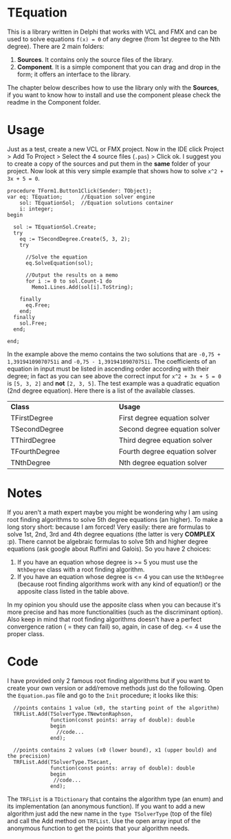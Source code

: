 # TEquation

This is a library written in Delphi that works with VCL and FMX and can be used to solve equations `f(x) = 0` of any degree (from 1st degree to the Nth degree). There are 2 main folders:

 1. <b>Sources</b>. It contains only the source files of the library.
 2. <b>Component</b>. It is a simple component that you can drag and drop in the form; it offers an interface to the library. 

The chapter below describes how to use the library only with the <b>Sources</b>, if you want to know how to install and use the component please check the readme in the Component folder.

# Usage

Just as a test, create a new VCL or FMX project. Now in the IDE click Project > Add To Project > Select the 4 source files (`.pas`) > Click ok. I suggest you to create a copy of the sources and put them in the <b>same</b> folder of your project. Now look at this very simple example that shows how to solve `x^2 + 3x + 5 = 0`.

``` Delphi
procedure TForm1.Button1Click(Sender: TObject);
var eq: TEquation;      //Equation solver engine
    sol: TEquationSol;  //Equation solutions container
    i: integer;
begin

  sol := TEquationSol.Create;
  try
    eq := TSecondDegree.Create(5, 3, 2);
    try
      
      //Solve the equation
      eq.SolveEquation(sol);
      
      //Output the results on a memo
      for i := 0 to sol.Count-1 do
        Memo1.Lines.Add(sol[i].ToString);

    finally
      eq.Free;
    end;
  finally
    sol.Free;
  end;

end;
``` 

In the example above the memo contains the two solutions that are `-0,75 + 1,39194109070751i` and `-0,75 - 1,39194109070751i`. The coefficients of an equation in input must be listed in ascending order according with their degree; in fact as you can see above the correct input for `x^2 + 3x + 5 = 0` is `[5, 3, 2]` and <b>not</b> `[2, 3, 5]`. The test example was a quadratic equation (2nd degree equation). Here there is a list of the available classes.

<table width="100%">
 <tr>
  <td style="width: 40%">
   <b>Class</b>
  </td>
  <td style="width: 40%">
   <b>Usage</b>
  </td>
 </tr>
 <tr>
  <td>TFirstDegree</td>
  <td>First degree equation solver</td>
 </tr>
 <tr>
  <td>TSecondDegree</td>
  <td>Second degree equation solver</td>
 </tr>
 <tr>
  <td>TThirdDegree</td>
  <td>Third degree equation solver</td>
 </tr>
 <tr>
  <td>TFourthDegree</td>
  <td>Fourth degree equation solver</td>
 </tr>
 <tr>
  <td>TNthDegree</td>
  <td>Nth degree equation solver</td>
 </tr>
</table>


# Notes

If you aren't a math expert maybe you might be wondering why I am using root finding algorithms to solve 5th degree equations (an higher). To make a long story short: because I am forced! Very easily: there are formulas to solve 1st, 2nd, 3rd and 4th degree equations (the latter is very <b>COMPLEX</b> :p). There cannot be algebraic formulas to solve 5th and higher degree equations (ask google about Ruffini and Galois). So you have 2 choices:

 1. If you have an equation whose degree is >= 5 you must use the `NthDegree` class with a root finding algorithm.
 2. If you have an equation whose degree is <= 4 you can use the `NthDegree` (because root finding algorithms work with any kind of equation!) or the apposite class listed in the table above.
 
In my opinion you should use the apposite class when you can because it's more precise and has more functionalities (such as the discriminant option). Also keep in mind that root finding algorithms doesn't have a perfect convergence ration ( = they can fail) so, again, in case of deg. <= 4 use the proper class.

# Code

I have provided only 2 famous root finding algorithms but if you want to create your own version or add/remove methods just do the following. Open the `Equation.pas` file and go to  the `Init` procedure; it looks like this:

``` delphi
  //points contains 1 value (x0, the starting point of the algorithm)
  TRFList.Add(TSolverType.TNewtonRaphson,
              function(const points: array of double): double
              begin
                //code...
              end);

  //points contains 2 values (x0 (lower bound), x1 (upper bould) and the precision)
  TRFList.Add(TSolverType.TSecant,
              function(const points: array of double): double
              begin
               //code...
              end);
```

The `TRFList` is a `TDictionary` that contains the algorithm type (an enum) and its implementation (an anonymous function). If you want to add a new algorithm just add the new name in the `type TSolverType` (top of the file) and call the Add method on `TRFList`. Use the open array input of the anonymous function to get the points that your algorithm needs.
